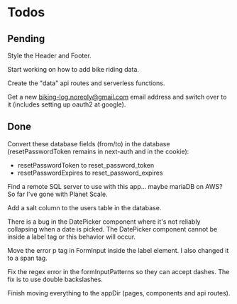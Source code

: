 # Todos

## Pending

Style the Header and Footer.

Start working on how to add bike riding data.

Create the "data" api routes and serverless functions.

Get a new biking-log.noreply@gmail.com email address and switch over to it (includes setting up oauth2 at google).

## Done

Convert these database fields (from/to) in the database (resetPasswordToken remains in next-auth and in the cookie):

-   resetPasswordToken to reset_password_token
-   resetPasswordExpires to reset_password_expires

Find a remote SQL server to use with this app... maybe mariaDB on AWS? So far I've gone with Planet Scale.

Add a salt column to the users table in the database.

There is a bug in the DatePicker component where it's not reliably collapsing when a date is picked. The DatePicker component cannot be inside a label tag or this behavior will occur.

Move the error p tag in FormInput inside the label element. I also changed it to a span tag.

Fix the regex error in the formInputPatterns so they can accept dashes. The fix is to use double backslashes.

Finish moving everything to the appDir (pages, components and api routes).
